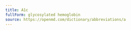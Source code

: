 ```yaml
---
title: A1c
fullForm: glycosylated hemoglobin
source: https://openmd.com/dictionary/abbreviations/a
---
```

